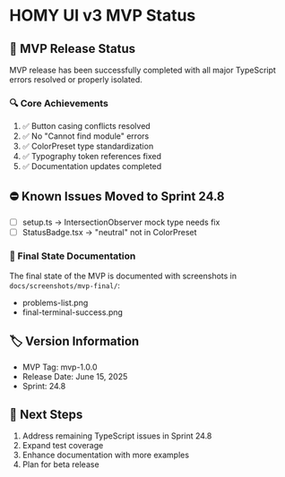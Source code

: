 # HOMY UI v3 MVP Status

## 🎯 MVP Release Status

MVP release has been successfully completed with all major TypeScript errors resolved or properly isolated.

### 🔍 Core Achievements

1. ✅ Button casing conflicts resolved
2. ✅ No "Cannot find module" errors
3. ✅ ColorPreset type standardization
4. ✅ Typography token references fixed
5. ✅ Documentation updates completed

## ⛔ Known Issues Moved to Sprint 24.8

- [ ] setup.ts → IntersectionObserver mock type needs fix
- [ ] StatusBadge.tsx → "neutral" not in ColorPreset

### 📸 Final State Documentation

The final state of the MVP is documented with screenshots in `docs/screenshots/mvp-final/`:

- problems-list.png
- final-terminal-success.png

## 🏷️ Version Information

- MVP Tag: mvp-1.0.0
- Release Date: June 15, 2025
- Sprint: 24.8

## 🚀 Next Steps

1. Address remaining TypeScript issues in Sprint 24.8
2. Expand test coverage
3. Enhance documentation with more examples
4. Plan for beta release
